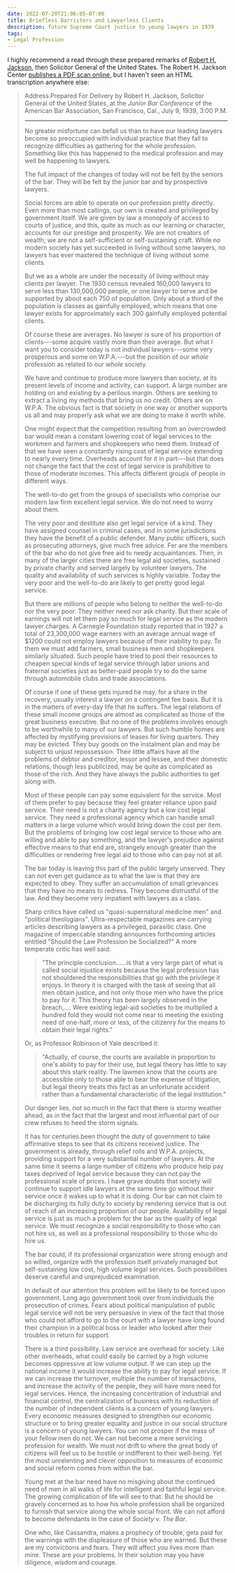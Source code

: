 ```yaml
---
date: 2022-07-20T21:06:05-07:00
title: Briefless Barristers and Lawyerless Clients
description: future Supreme Court justice to young lawyers in 1939
tags:
- Legal Profession
---
```


I highly recommend a read through these prepared remarks of [Robert H. Jackson](https://en.wikipedia.org/wiki/Robert_H._Jackson), then Solicitor General of the United States.  The Robert H. Jackson Center [publishes a PDF scan online](https://www.roberthjackson.org/speech-and-writing/briefless-barristers-and-lawyerless-clients/), but I haven't seen an HTML transcription anywhere else:

> Address Prepared For Delivery by Robert H. Jackson, Solicitor General of the United States, at the _Junior Bar Conference_ of the American Bar Association, San Francisco, Cal., July 9, 1939, 3:00 P.M.
>
> ---
>
> No greater misfortune can befall us than to have our leading lawyers become so preoccupied with individual practice that they fall to recognize difficulties as gathering for the whole profession.  Something like this has happened to the medical profession and may well be happening to lawyers.
>
> The full impact of the changes of today will not be felt by the seniors of the bar.  They will be felt by the junior bar and by prospective lawyers.
>
> Social forces are able to operate on our profession pretty directly.  Even more than most callings, our own is created and privileged by government itself.  We are given by law a monopoly of access to courts of justice, and this, quite as much as our learning or character, accounts for our prestige and prosperity.  We are not creators of wealth;  we are not a self-sufficient or self-sustaining craft.  While no modern society has yet succeeded in living without some lawyers, no lawyers has ever mastered the technique of living without some clients.
>
> But we as a whole are under the necessity of living without may clients per lawyer.  The 1930 census revealed 160,000 lawyers to serve less than 130,000,000 people, or one lawyer to serve and be supported by about each 750 of population.  Only about a third of the population is classes as gainfully employed, which means that one lawyer exists for approximately each 300 gainfully employed potential clients.
>
> Of course these are averages.  No lawyer is sure of his proportion of clients---some acquire vastly more than their average.  But what I want you to consider today is not individual lawyers---some very prosperous and some on W.P.A.---but the position of our _whole_ profession as related to our _whole_ society.
>
> We have and continue to produce more lawyers than society, at its present levels of income and activity, can support.  A large number are holding on and existing by a perilous margin.  Others are seeking to extract a living my methods that bring us no credit.  Others are on W.P.A.  The obvious fact is that society in one way or another supports us all and may properly ask what we are doing to make it worth while.
>
> One might expect that the competition resulting from an overcrowded bar would mean a constant lowering cost of legal services to the workmen and farmers and shopkeepers who need them.  Instead of that we have seen a constantly rising cost of legal service extending to nearly every time.  Overheads account for it in part---but that does not change the fact that the cost of legal service is prohibitive to those of moderate incomes.  This affects different groups of people in different ways.
>
> The well-to-do get from the groups of specialists who comprise our modern law firm excellent legal service.  We do not need to worry about them.
>
> The very poor and destitute also get legal service of a kind.  They have assigned counsel in criminal cases, and in some jurisdictions they have the benefit of a public defender.  Many public officers, such as prosecuting attorneys, give much free advice.  Fer are the members of the bar who do not give free aid to needy acquaintances.  Then, in many of the larger cities there are free legal aid societies, sustained by private charity and served largely by volunteer lawyers.  The quality and availability of such services is highly variable.  Today the very poor and the well-to-do are likely to get pretty good legal service.
>
> But there are millions of people who belong to neither the well-to-do nor the very poor.  They neither need nor ask charity.  But their scale of earnings will not let them pay so much for legal service as the modern lawyer charges.  A Carnegie Foundation study reported that in 1927 a total of 23,300,000 wage earners with an average annual wage of $1200 could not employ lawyers because of their inability to pay.  To them we must add farmers, small business men and shopkeepers similarly situated.  Such people have tried to pool their resources to cheapen special kinds of legal service through labor unions and fraternal societies just as better-paid people try to do the same through automobile clubs and trade associations.
>
> Of course if one of these gets injured he may, for a share in the recovery, usually interest a lawyer on a contingent fee basis.  But it is in the matters of every-day life that he suffers.  The legal relations of these small income groups are almost as complicated as those of the great business executive.  But no one of the problems involves enough to be worthwhile to many of our lawyers.  But such humble homes are affected by mystifying provisions of leases for living quarters.  They may be evicted.  They buy goods on the instalment plan and may be subject to unjust repossession.  Their little affairs have all the problems of debtor and creditor, lessor and lessee, and their domestic relations, though less publicized, may be quite as complicated as those of the rich.  And they have always the public authorities to get along with.
>
> Most of these people can pay some equivalent for the service.  Most of them prefer to pay because they feel greater reliance upon paid service.  Their need is not a charity agency but a low cost legal service.  They need a professional agency which can handle small matters in a large volume which would bring down the cost per item.  But the problems of bringing low cost legal service to those who are willing and able to pay something, and the lawyer's prejudice against effective means to that end are, strangely enough greater than the difficulties or rendering free legal aid to those who can pay not at all.
>
> The bar today is leaving this part of the public largely unserved.  They can not even get guidance as to what the law is that they are expected to obey.  They suffer an accumulation of small grievances that they have no means to redress.  They become distrustful of the law.  And they become very impatient with lawyers as a class.
>
> Sharp critics have called us "quasi-supernatural medicine men" and "political theologians".  Ultra-respectable magazines are carrying articles describing lawyers as a privileged, parasitic class.  One magazine of impeccable standing announces forthcoming articles entitled "Should the Law Profession be Socialized?"  A more temperate critic has well said:
>
> > "The principle conclusion......is that a very large part of what is called social injustice exists because the legal profession has not shouldered the responsibilities that go with the privilege it enjoys.  In theory it is charged with the task of seeing that all men obtain justice, and not only those men who have the price to pay for it.  This theory has been largely observed in the breach,....  Were existing legal-aid societies to be multiplied a hundred fold they would not come near to meeting the existing need of one-half, more or less, of the citizenry for the means to obtain their legal rights."
>
> Or, as Professor Robinson of Yale described it:
>
> > "Actually, of course, the courts are available in proportion to one's ability to pay for their use, but legal theory has little to say about this stark reality.  The lawmen know that the courts are accessible only to those able to bear the expense of litigation, but legal theory treats this fact as an unfortunate accident rather than a fundamental characteristic of the legal institution."
>
> Our danger lies, not so much in the fact that there is stormy weather ahead, as in the fact that the largest and most influential part of our crew refuses to heed the storm signals.
>
> It has for centuries been thought the duty of government to take affirmative steps to see that its citizens received justice.  The government is already, through relief rolls and W.P.A. projects, providing support for a very substantial number of lawyers.  At the same time it seems a large number of citizens who produce help pay taxes deprived of legal service because they can not pay the professional scale of prices.  I have grave doubts that society will continue to support idle lawyers at the same time go without their service once it wakes up to what it is doing.  Our bar can not claim to be discharging its fully duty to society by rendering service that is out of reach of an increasing proportion of our people.  Availability of legal service is just as much a problem for the bar as the quality of legal service.  We must recognize a social responsibility to those who can not hire us, as well as a professional responsibility to those who do hire us.
>
> The bar could, if its professional organization were strong enough and so willed, organize with the profession itself privately managed but self-sustaining low cost, high volume legal services.  Such possibilities deserve careful and unprejudiced examination.
>
> In default of our attention this problem will be likely to be forced upon government.  Long ago government took over from individuals the prosecution of crimes.  Fears about political manipulation of public legal service will not be very persuasive in view of the fact that those who could not afford to go to the court with a lawyer have long found their champion in a political boss or leader who looked after their troubles in return for support.
>
> There is a third possibility.  Law service are overhead for society.  Like other overheads, what could easily be carried by a high volume becomes oppressive at low volume output.  If we can step up the national income it would increase the ability to pay for legal service.  If we can increase the turnover, multiple the number of transactions, and increase the activity of the people, they will have more need for legal services.  Hence, the increasing concentration of industrial and financial control, the centralization of business with its reduction of the number of independent clients is a concern of young lawyers.  Every economic measures designed to strengthen our economic structure or to bring greater equality and justice in our social structure is a concern of young lawyers.  You can not prosper if the mass of your fellow men do not.  We can not become a mere servicing profession for wealth.  We must not drift to where the great body of citizens will feel us to be hostile or indifferent to their well-being.  Yet the most unrelenting and clever opposition to measures of economic and social reform comes from within the bar.
>
> Young met at the bar need have no misgiving about the continued need of men in all walks of life for intelligent and faithful legal service.  The growing complication of life will see to that.  But he should be gravely concerned as to how his whole profession shall be organized to furnish that service along the whole social front.  We can not afford to become defendants in the case of _Society_ v. _The Bar_.
>
> One who, like Cassandra, makes a prophecy of trouble, gets paid for the warnings with the displeasure of those who are warned.  But these are my convictions and fears.  They will affect _you_ lives more than mine.  These are _your_ problems.  In their solution may you have diligence, wisdom and courage.
